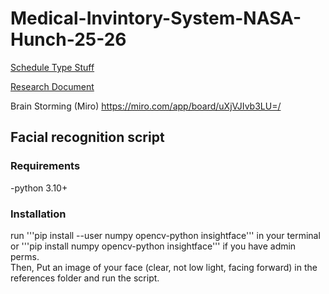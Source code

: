 # Medical-Invintory-System-NASA-Hunch-25-26

[Schedule Type Stuff](https://trello.com/invite/b/68bf3e98c209f280332c74e3/ATTIed1f1ef0679d120b4182488ae0dd97ffDA70C4AB/medical-inventory-system-nasa-hunch)

[Research Document](https://docs.google.com/document/d/1bPDbMDzeHgcyTJU0ENFX7s9UR9npXHJ3vHZIvmdP6Yc/edit?tab=t.0)

Brain Storming (Miro)
https://miro.com/app/board/uXjVJIvb3LU=/



## Facial recognition script


### Requirements
-python 3.10+

### Installation
run '''pip install --user numpy opencv-python insightface''' in your terminal or '''pip install numpy opencv-python insightface''' if you have admin perms.  
Then, Put an image of your face (clear, not low light, facing forward) in the references folder and run the script.



